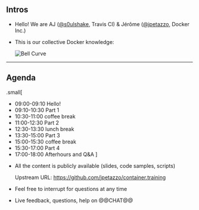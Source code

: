 ## Intros

 - Hello! We are
    AJ ([@s0ulshake](https://twitter.com/s0ulshake), Travis CI)
    &
    Jérôme ([@jpetazzo](https://twitter.com/jpetazzo), Docker Inc.)


- This is our collective Docker knowledge:

  ![Bell Curve](images/bell-curve.jpg)

---

## Agenda

.small[
- 09:00-09:10 Hello!
- 09:10-10:30 Part 1
- 10:30-11:00 coffee break
- 11:00-12:30 Part 2
- 12:30-13:30 lunch break
- 13:30-15:00 Part 3
- 15:00-15:30 coffee break
- 15:30-17:00 Part 4
- 17:00-18:00 Afterhours and Q&A
]

<!--
- The tutorial will run from 9:00am to 12:20pm

- This will be fast-paced, but DON'T PANIC!
  <br/>
  (all the content is publicly available)


- There will be a coffee break at 10:30am
  <br/>
  (please remind me if I forget about it!)
-->

- All the content is publicly available (slides, code samples, scripts)

  Upstream URL: https://github.com/jpetazzo/container.training

- Feel free to interrupt for questions at any time

- Live feedback, questions, help on @@CHAT@@
